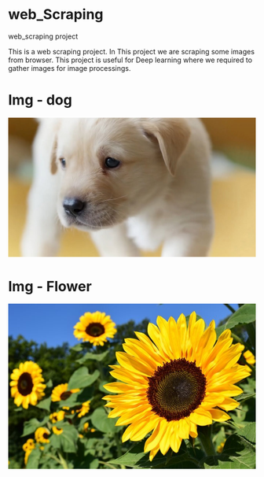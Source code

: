 # web_Scraping
web_scraping project

This is a web scraping project. In This project we are scraping some images from browser. This project is useful for  Deep learning where we required to gather images for image processings.


#  Img - dog
![sample Image](images\dog/jpg_3.jpg)

#  Img - Flower
![sample Image](images\flower\jpg_5.jpg)